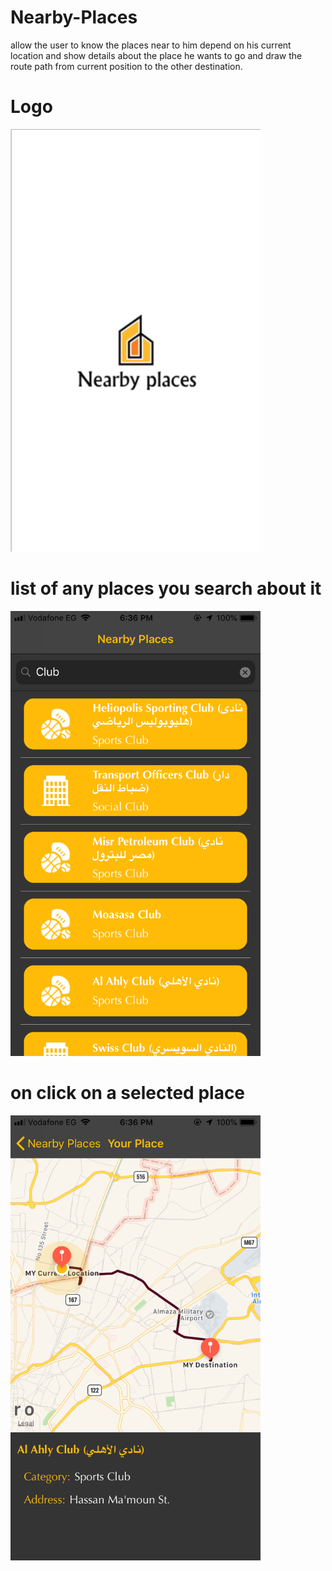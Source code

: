 # Nearby-Places
allow the user to know the places near to him depend on his current location and show details about the place he wants to go and draw the route path from current position to the other destination.

<h1>Logo</h1>
<img src="Launch.jpeg" width="400">
<h1>list of any places you search about it</h1>
<img src="Home.jpeg" width="400">
<h1>on click on a selected place</h1>
<img src="Details.jpeg" width="400">
